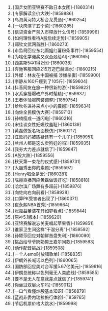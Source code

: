 
1. [国乒女团亚锦赛不敌日本女团]-[1860314]
1. [专家解读金价大跌]-[1859886]
1. [乌海黄河特大桥合龙贯通]-[1860254]
1. [一块肉演了五个菜]-[1860285]
1. [信贷资金严禁入市释放什么信号]-[1859996]
1. [如何理性看待A股后续走势]-[1859905]
1. [郑钦文武网首胜]-[1860273]
1. [市监局回应东北雨姐红薯粉条事件]-[1859554]
1. [为啥化学诺奖又双叒叕给AI]-[1860165]
1. [西蒙斯5中1得2分]-[1860038]
1. [奔驰客服回应215万迈巴赫漏水]-[1860215]
1. [外媒：林友在中国被捕 涉嫌杀妻]-[1859900]
1. [李静从160斤瘦到了105斤]-[1859604]
1. [抖音网友在旅一种很新的游]-[1859822]
1. [水系穿搭爆改户外时髦精]-[1859937]
1. [王者体验服肉装调整]-[1859754]
1. [给秋冬进补来点小小的震撼]-[1859634]
1. [向佐全民模仿大赛]-[1859713]
1. [孙楠瘦成一道闪电]-[1860216]
1. [宋佳谈女性妊娠纹羞耻]-[1860139]
1. [黄磊做饭名场面模仿]-[1860217]
1. [江歌妈妈被质疑还有一个儿子]-[1859951]
1. [兰州人都是这么卖狗娃的吗]-[1859935]
1. [我夯大力差点就信了]-[1859847]
1. [A股大跌]-[1859556]
1. [秋天第一束花的仪式感]-[1859731]
1. [大胆秀出你的素颜]-[1859597]
1. [Henry唱全是爱]-[1860281]
1. [陈赫直播回应黄磊做饭好吃]-[1858818]
1. [哈尔滨广场舞有多超前]-[1859876]
1. [向佐向右向前看]-[1858928]
1. [口算PK受害者出现了]-[1860371]
1. [崔永熙NBA首秀]-[1859664]
1. [张嘉益董洁花开如梦看点]-[1859844]
1. [原神5.1版本]-[1859620]
1. [亚锦赛解说忘关麦唱起苹果香]-[1859851]
1. [谁家卫生间这样“干湿分离”]-[1859592]
1. [孙颖莎回应对朝鲜首盘失利]-[1860080]
1. [挑战给爷爷奶奶剪王嘉尔同款]-[1859583]
1. [动作配音挑战]-[1859508]
1. [一个人emo时放错歌单]-[1858835]
1. [伊朗外长喊话以色列]-[1860065]
1. [国防部回应美对台军援5.67亿美元]-[1859616]
1. [伊朗总统称以色列毫无人类底线]-[1859585]
1. [要不是无人在意我差点就信了]-[1859741]
1. [你坐过双层火车吗]-[1859012]
1. [一口气看懂炒股基本知识]-[1858879]
1. [蓝战非委内瑞拉旅行体验]-[1859765]
1. [节后机票价格大跳水]-[1859998]